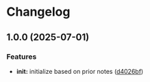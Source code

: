 # Changelog

## 1.0.0 (2025-07-01)


### Features

* **init:** initialize based on prior notes ([d4026bf](https://github.com/ehmpathy/rhachet/commit/d4026bf21ebf56ab17389a5790022f350b9c139a))
